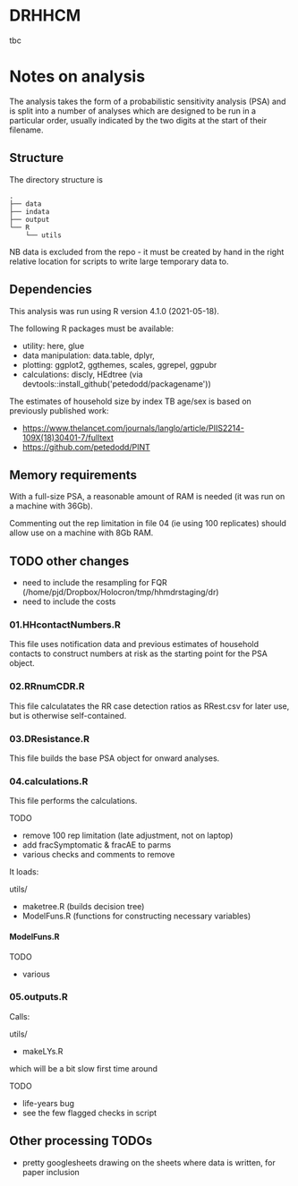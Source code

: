 # DRHHCM
tbc

# Notes on analysis

The analysis takes the form of a probabilistic sensitivity analysis (PSA) and is split into a number of analyses which are designed to be run in a particular order, usually indicated by the two digits at the start of their filename.

## Structure

The directory structure is

```
.
├── data
├── indata
├── output
└── R
    └── utils
```

NB data is excluded from the repo - it must be created by hand in the right relative location for scripts to write large temporary data to.


## Dependencies

This analysis was run using R version 4.1.0 (2021-05-18).

The following R packages must be available:

- utility: here, glue
- data manipulation: data.table, dplyr,
- plotting: ggplot2, ggthemes, scales, ggrepel, ggpubr
- calculations: discly, HEdtree (via devtools::install_github('petedodd/packagename'))

The estimates of household size by index TB age/sex is based on previously published work:

- https://www.thelancet.com/journals/langlo/article/PIIS2214-109X(18)30401-7/fulltext
- https://github.com/petedodd/PINT


## Memory requirements

With a full-size PSA, a reasonable amount of RAM is needed (it was run on a machine with 36Gb).

Commenting out the rep limitation in file 04 (ie using 100 replicates) should allow use on a machine with 8Gb RAM.


## TODO other changes
- need to include the resampling for FQR 
(/home/pjd/Dropbox/Holocron/tmp/hhmdrstaging/dr)
- need to include the costs


### 01.HHcontactNumbers.R ###

This file uses notification data and previous estimates of household contacts to construct numbers at risk as the starting point for the PSA object.

### 02.RRnumCDR.R ###

This file calculatates the RR case detection ratios as RRest.csv for later use, but is otherwise self-contained.

### 03.DResistance.R ###

This file builds the base PSA object for onward analyses.


### 04.calculations.R ###

This file performs the calculations. 

TODO
- remove 100 rep limitation (late adjustment, not on laptop)
- add fracSymptomatic & fracAE to parms
- various checks and comments to remove

It loads:

utils/
- maketree.R (builds decision tree)
- ModelFuns.R (functions for constructing necessary variables)


#### ModelFuns.R ####

TODO
- various

### 05.outputs.R ###

Calls:

utils/
- makeLYs.R

which will be a bit slow first time around

TODO
- life-years bug
- see the few flagged checks in script


## Other processing TODOs ##

- pretty googlesheets drawing on the sheets where data is written, for paper inclusion
